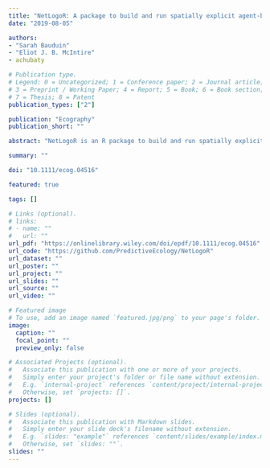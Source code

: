 ```yaml
---
title: "NetLogoR: A package to build and run spatially explicit agent-based models in R"
date: "2019-08-05"

authors:
- "Sarah Bauduin"
- "Eliot J. B. McIntire"
- achubaty

# Publication type.
# Legend: 0 = Uncategorized; 1 = Conference paper; 2 = Journal article;
# 3 = Preprint / Working Paper; 4 = Report; 5 = Book; 6 = Book section;
# 7 = Thesis; 8 = Patent
publication_types: ["2"]

publication: "Ecography"
publication_short: ""

abstract: "NetLogoR is an R package to build and run spatially explicit agent-based models (SE-ABMs) using the R language. SE-ABMs are models that simulate the fate of entities at the individual level within a spatial context and where patterns emerge at the population level. NetLogoR follows the same framework as the NetLogo software (Wilensky 1999). Rather than a call function to use the NetLogo software, NetLogoR is a translation into the R language of the structure and functions of NetLogo. Models built with NetLogoR are written in R language and are run on the R platform; no other software or language has to be involved. NetLogoR provides new R classes to define model agent objects and functions to implement spatially explicit agent-based models in the R environment. Users of this package benefit from the fast and easy coding provided by the highly developed NetLogo framework, coupled with the versatility, power and massive resources of the R language."

summary: ""

doi: "10.1111/ecog.04516"

featured: true

tags: []

# Links (optional).
# links:
# - name: ""
#   url: ""
url_pdf: "https://onlinelibrary.wiley.com/doi/epdf/10.1111/ecog.04516"
url_code: "https://github.com/PredictiveEcology/NetLogoR"
url_dataset: ""
url_poster: ""
url_project: ""
url_slides: ""
url_source: ""
url_video: ""

# Featured image
# To use, add an image named `featured.jpg/png` to your page's folder.
image:
  caption: ""
  focal_point: ""
  preview_only: false

# Associated Projects (optional).
#   Associate this publication with one or more of your projects.
#   Simply enter your project's folder or file name without extension.
#   E.g. `internal-project` references `content/project/internal-project/index.md`.
#   Otherwise, set `projects: []`.
projects: []

# Slides (optional).
#   Associate this publication with Markdown slides.
#   Simply enter your slide deck's filename without extension.
#   E.g. `slides: "example"` references `content/slides/example/index.md`.
#   Otherwise, set `slides: ""`.
slides: ""
---
```

